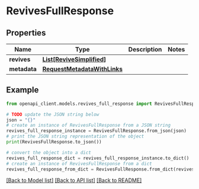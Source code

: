 # RevivesFullResponse


## Properties

Name | Type | Description | Notes
------------ | ------------- | ------------- | -------------
**revives** | [**List[ReviveSimplified]**](ReviveSimplified.md) |  | 
**metadata** | [**RequestMetadataWithLinks**](RequestMetadataWithLinks.md) |  | 

## Example

```python
from openapi_client.models.revives_full_response import RevivesFullResponse

# TODO update the JSON string below
json = "{}"
# create an instance of RevivesFullResponse from a JSON string
revives_full_response_instance = RevivesFullResponse.from_json(json)
# print the JSON string representation of the object
print(RevivesFullResponse.to_json())

# convert the object into a dict
revives_full_response_dict = revives_full_response_instance.to_dict()
# create an instance of RevivesFullResponse from a dict
revives_full_response_from_dict = RevivesFullResponse.from_dict(revives_full_response_dict)
```
[[Back to Model list]](../README.md#documentation-for-models) [[Back to API list]](../README.md#documentation-for-api-endpoints) [[Back to README]](../README.md)


